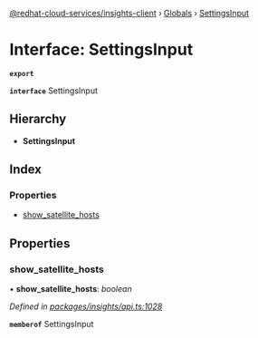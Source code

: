 [@redhat-cloud-services/insights-client](../README.md) › [Globals](../globals.md) › [SettingsInput](settingsinput.md)

# Interface: SettingsInput

**`export`** 

**`interface`** SettingsInput

## Hierarchy

* **SettingsInput**

## Index

### Properties

* [show_satellite_hosts](settingsinput.md#show_satellite_hosts)

## Properties

###  show_satellite_hosts

• **show_satellite_hosts**: *boolean*

*Defined in [packages/insights/api.ts:1028](https://github.com/RedHatInsights/javascript-clients/blob/master/packages/insights/api.ts#L1028)*

**`memberof`** SettingsInput
